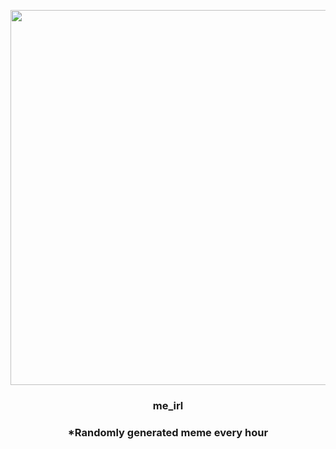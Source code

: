 <p align="center">
        <img src="https://i.redd.it/wp8jeuxopgh91.jpg" width="600" height="600">
        </p>
        <h3 align="center">me_irl</h3>
        <h3 align="center">*Randomly generated meme every hour</h3>
    